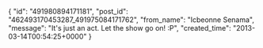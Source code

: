  {
   "id": "491980894171181",
   "post_id": "462493170453287_491975084171762",
   "from_name": "Icbeonne Senama",
   "message": "It's just an act. Let the show go on! :P",
   "created_time": "2013-03-14T00:54:25+0000"
 }
